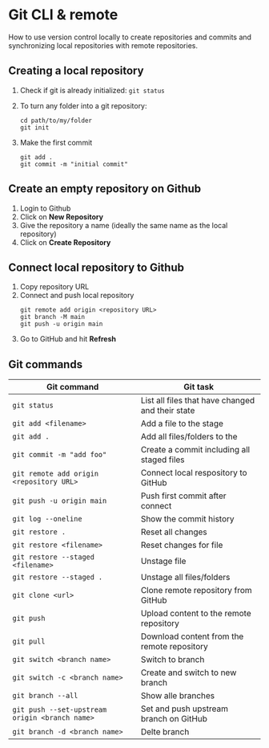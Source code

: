 # Git CLI & remote

How to use version control locally to create repositories and commits and synchronizing local repositories with remote repositories.

## Creating a local repository

1. Check if git is already initialized: `git status`

1. To turn any folder into a git repository:
    ```shell
    cd path/to/my/folder
    git init
    ```
1. Make the first commit
    ```shell
    git add .
    git commit -m "initial commit"
    ```

## Create an empty repository on Github

1. Login to Github
2. Click on **New Repository**
3. Give the repository a name (ideally the same name as the local repository)
4. Click on **Create Repository**

## Connect local repository to Github

1. Copy repository URL
2. Connect and push local repository
    ```shell
    git remote add origin <repository URL>
    git branch -M main
    git push -u origin main
    ```
3. Go to GitHub and hit **Refresh**

## Git commands

| Git command                                    | Git task                                         |
| ---------------------------------------------- | ------------------------------------------------ |
| `git status`                                   | List all files that have changed and their state |
| `git add <filename>`                           | Add a file to the stage                          |
| `git add .`                                    | Add all files/folders to the                     |
| `git commit -m "add foo"`                      | Create a commit including all staged files       |
| `git remote add origin <repository URL>`       | Connect local respository to GitHub              |
| `git push -u origin main`                      | Push first commit after connect                  |
| `git log --oneline`                            | Show the commit history                          |
| `git restore .`                                | Reset all changes                                |
| `git restore <filename>`                       | Reset changes for file                           |
| `git restore --staged <filename>`              | Unstage file                                     |
| `git restore --staged .`                       | Unstage all files/folders                        |
| `git clone <url>`                              | Clone remote repository from GitHub              |
| `git push`                                     | Upload content to the remote repository          |
| `git pull`                                     | Download content from the remote repository      |
| `git switch <branch name>`                     | Switch to branch                                 |
| `git switch -c <branch name>`                  | Create and switch to new branch                  |
| `git branch --all`                             | Show alle branches                               |
| `git push --set-upstream origin <branch name>` | Set and push upstream branch on GitHub           |
| `git branch -d <branch name>`                  | Delte branch                                     |
